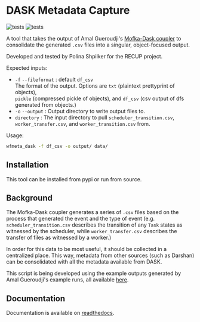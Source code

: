 # DASK Metadata Capture

![tests](https://github.com/RECUP-DOE/dask_capture/actions/workflows/run_tests.yaml/badge.svg)
![tests](https://github.com/RECUP-DOE/dask_capture/actions/workflows/lint.yaml/badge.svg)

A tool that takes the output of Amal Gueroudji's [Mofka-Dask coupler](https://github.com/GueroudjiAmal/MofkaDask/) to consolidate the generated `.csv` files into a singular, object-focused output.

Developed and tested by Polina Shpilker for the RECUP project.

Expected inputs:
- `-f` `--fileformat` : default `df_csv` \
The format of the output. Options are `txt` (plaintext prettyprint of objects), \
`pickle` (compressed pickle of objects), and `df_csv` (csv output of dfs generated from objects.)
- `-o` `--output` : Output directory to write output files to.
- `directory` : The input directory to pull `scheduler_transition.csv`, `worker_transfer.csv`, and `worker_transition.csv` from.

Usage:
```bash
wfmeta_dask -f df_csv -o output/ data/
```

## Installation

This tool can be installed from pypi or run from source.

## Background
The Mofka-Dask coupler generates a series of `.csv` files based on the process that generated the event and the type of event (e.g. `scheduler_transition.csv` describes the transition of any `Task` states as witnessed by the scheduler, while `worker_transfer.csv` describes the transfer of files as witnessed by a worker.) 

In order for this data to be most useful, it should be collected in a centralized place.
This way, metadata from other sources (such as Darshan) can be consolidated with all the metadata available from DASK.

This script is being developed using the example outputs generated by Amal Gueroudji's example runs, all available [here](https://github.com/GueroudjiAmal/XPDaMoDa).

## Documentation
Documentation is available on [readthedocs](https://infispiel-dask-capture.readthedocs.io/en/latest/).